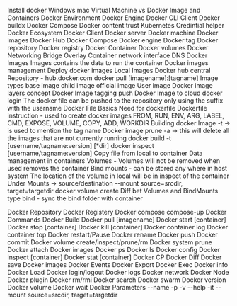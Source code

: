 Install docker
    Windows 
    mac
Virtual Machine vs Docker
Image and Containers
Docker Environment
    Docker Engine
    Docker CLI Client
    Docker buildx
    Docker Compose
    Docker content trust
    Kubernetes
    Credintial helper
Docker Ecosystem
    Docker Client
    Docker server
    Docker machine
    Docker images
    Docker Hub
    Docker Compose
    Docker engine
    Docker tag
    Docker repository
    Docker registry
    Docker Container
    Docker volumes
Docker Networking
    Bridge
    Overlay
    Container network interface
    DNS
Docker Images
    Images contains the data to run the container
    Docker images management
    Deploy docker images
    Local Images
    Docker hub central Repository - hub.docker.com
    docker pull [imagename]:[tagname]
    Image types
        base image
        child image
        official image
        User image 
    Docker image layers concept
    Docker Image tagging
    push Docker Image to cloud
    docker login
    The  docker file can be pushed to the repository  only using the suffix with the username
Docker File
    Basics
    Need for dockerfile
    Dockerfile instruction - used to create docker images
        FROM, RUN, ENV, ARG, LABEL, CMD, EXPOSE, VOLUME, COPY, ADD, WORKDIR
    Building docker Image
    -t -> is used to mention the tag name
    Docker image prune -a -> this will delete all the images that are not currently running
    docker build -t [username/tagname:version] [*dir]
    docker inspect [username/tagname:version] 
    Copy file from local to container
Data management in containers
    Volumes - Volumes will not be removed when used removes the container
    Bind mounts - can be stored any where in host system
    The location of the volume in local will be in inspect of the container
        Under Mounts -> source/destination
    --mount source=srcdir, target=targetdir
    docker volume create <name>
    Diff bet Volumes and BindMounts
    type bind - sync the bind folder with container
    
Docker Repository
Docker Registery
Docker compose
    compose-up
Docker Commands
    Docker Build
    Docker pull [imagename] 
    Docker start [container]
    Docker stop [container]
    Docker kill [container]
    Docker container log
    Docker container top
    Docker restart/Pause
    Docker rename
    Docker push
    Docker commit
    Docker volume create/inspect/prune/rm
    Docker system prune
    Docker attach
    Docker images
    Docker ps
    Docker ls
    Docker config
    Docker inspect [container]
    Docker stat [container]
    Docker CP
    Docker Diff
    Docker save
    Docker images
    Docker Events
    Docker Export
    Docker Exec
    Docker info
    Docker Load
    Docker login/logout
    Docker logs
    Docker network
    Docker Node
    Docker plugin
    Docker rm/rmi
    Docker search
    Docker swarm
    Docker version
    Docker volume
    Docker wait
Docker Parameters
    --name
    -p
    -v
    --help
    -it
    --mount source=srcdir, target=targetdir


